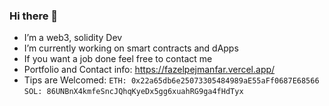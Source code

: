 ### Hi there 👋

-  I’m a web3, solidity Dev
-  I’m currently working on smart contracts and dApps
-  If you want a job done feel free to contact me
- Portfolio and Contact info:  https://fazelpejmanfar.vercel.app/
- Tips are Welcomed: `ETH: 0x22a65db6e25073305484989aE55aFf0687E68566` `SOL: 86UNBnX4kmfeSncJQhqKyeDx5gg6xuahRG9ga4fHdTyx`
